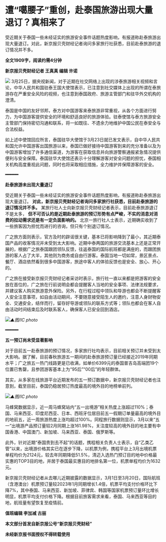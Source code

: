 # 遭“噶腰子”重创，赴泰国旅游出现大量退订？真相来了

受近期关于泰国一些未经证实的旅游安全事件话题热度影响，有报道称赴泰旅游出现大量退订。对此，新京报贝壳财经记者询问多家旅行社获悉，目前赴泰旅游的退订情况并不多。

**全文1909字，阅读约需4分钟**

**新京报贝壳财经记者 王真真 编辑 许诺**

![](https://inews.gtimg.com/news_bt/OJvGJ3SLhssZ6_yJNPW4SntzZw8xj38GTb6C9mhDPvcVAAA/1000)
3月25日，据央视新闻，对于近期在社交网络上出现的涉泰旅游相关视频和言论，中华人民共和国驻泰王国大使馆表示，已注意到社交媒体上出现的所谓在泰旅游存在严重安全风险的视频，也注意到泰国政府、旅游主管部门和驻华外交机构的澄清。

泰国是中国的友好邻邦，泰方对中国游客来泰旅游非常重视，从各个方面进行努力，为中国游客提供安全的环境和舒适良好的旅游体验。驻泰使馆与泰方旅游安全主管部门保持密切沟通和联系，将一如既往、不遗余力地维护中国公民在泰安全与合法权益。

如上述中使馆回应所言，泰国驻华大使馆于3月23日就已发文表示，自中华人民共和国允许中国游客出国旅游以来，泰国已做好接待中国游客到来的充分准备以及为中国游客增加了许多通信渠道，为游客在获取信息并向旅游警察通报紧急情况提供便利与安全保障。泰国驻华大使馆还表示十分理解游客对安全问题的担忧，泰国相关机构高度重视此问题，同时也将采取相应措施，全力维护并保障游客的安全。

**━━━━━**

**赴泰旅游未出现大量退订**

受近期关于泰国一些未经证实的旅游安全事件话题热度影响，有报道称赴泰旅游出现大量退订。
**对此，新京报贝壳财经记者询问多家旅行社获悉，目前赴泰旅游的退订情况并不多。** 某旅行社人士向新京报贝壳财经记者表示，目前赴泰旅游退订不是太多，
**但不可否认的是近期赴泰旅游的预订形势有点严峻，不实的消息对消费的拉动需求还是有一定负面影响的。**
北京一旅行社人士表示，近期确实收到了一些旅客因为担忧而进行的咨询，但只有个别退订情况。

广之旅方面则表示，官方及时的辟谣很关键，基本已将影响降到了最小，其近期泰国产品的收客情况并未受到太大影响。近期中泰两国的旅游交流基本上还是正常开展的，根据广之旅泰国跟团领队反馈，往返泰国的国际航班都是满座的，而跟团旅游的客人占了大半，其他则为商务或自由行游客。泰国当地一切如常，景区景点、餐厅、酒店依然看到很多中国游客，旅途中客人的体验反馈也是安全、放心、开心的。

广之旅在接受新京报贝壳财经记者采访时表示，旅行社一直以来都是把游客的安全放在首位的，广之旅在行前说明会都会提醒客人当地的安全事项、法律法规要求，并建议客人购买旅游意外保险。另外，在行程过程中领队和导游也都会不断提醒客人安全注意事项，如自由活动期间，不要随意接受陌生人的邀约，注意人身财物安全、交通安全，结伴而行，留存好导游或领队的联系方式等；领队也都会在客人自由活动时间结束后及时联系客人，确保客人已安全回到酒店。

![](https://inews.gtimg.com/news_bt/OeOUWzwjjo0fghqecQRnOhJzWTMcQTX7kiX2oasCeSD6MAA/1000)_▲图/IC
photo_

**━━━━━**

**五一预订尚未受显著影响**

对于目前五一赴泰旅游的预订情况，多家旅行社均表示，目前相关预订并未受到太大影响。据了解，目前春秋旅游五一期间的赴泰旅游预订量已经接近2019年同期水平；广之旅五一热门线路更是已收满，如单价6399元的泰国普吉岛高端团19个位置已售罄，且参团游客基本上为“95后”“00后”的年轻群体。

其实，从多家在线旅游平台近期发布的五一预订数据中，新京报贝壳财经记者也注意到，截至目前，泰国仍稳居预订热度最高的境外目的地榜单前列。

![](https://inews.gtimg.com/news_bt/OArO-buBK-NpRflwz2UyY2vi1-CD7TfCrTUB_AyjmHaCsAA/1000)_▲图/IC photo_

马蜂窝数据显示，近一周马蜂窝站内“五一出境游”相关热度上涨超过110%；泰国、马来西亚、印度尼西亚、日本、西班牙位居目前五一假期订单量最高的境外目的地前五，近一周旅游热度上涨均超过100%。同程旅行数据则显示，3月以来“五一”出境游产品预订量较2月同期上涨161.98%，关注度较高的境外目的地主要有中国香港、中国澳门、新加坡、马来西亚、泰国、俄罗斯等。

此外，针对近期“泰国贵到去不起”的话题，携程相关负责人士表示，自“乙类乙管”以来，出境游价格其实已在逐步下降，以机票为例，携程平台上3月出境机票单程均价为2124元，较去年同期降低51.5%，清迈入选热门预订目的地中价格最实惠的TOP3目的地，并居于泰国最实惠目的地排名第一位，机票单程均价为1632元。

新京报贝壳财经记者从去哪儿近期披露的数据显示，3月1日至3月20日，国际航班（含港澳台）机票预订量较2023年1月同期增长1.4倍，机票平均支付价格环比下降7%，其中泰国、马来西亚、新加坡、菲律宾、韩国等国家机票预订量环比增长明显，机票平均支付价格下降。根据目前旅客需求来看，泰国、马来西亚等目的地，航班量有望恢复至疫情前。

**值班编辑 李加减 古丽**

**本文部分首发自新京报公号“新京报贝壳财经”**

**未经新京报书面授权不得转载使用**

